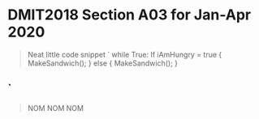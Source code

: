 # DMIT2018 Section A03 for Jan-Apr 2020
> Neat little code snippet
`
while True: 
  If iAmHungry = true
  {
    MakeSandwich();
  }
  else
  {
    MakeSandwich();
  }
  
  `
---
> NOM NOM NOM
